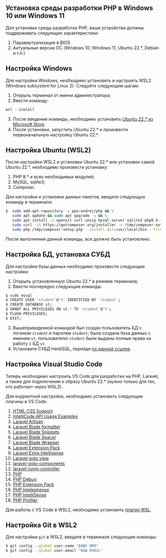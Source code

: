 ## Установка среды разработки PHP в Windows 10 или Windows 11

Для установки среды разработки PHP, ваши устройства должны поддерживать следующие характеристики:

1.  Паравиртуализация в BIOS
2.  Актуальные версии ОС (Windows 10, Windows 11, Ubuntu 22.*, Debian и т.п.)

## Настройка Windows

Для настройки Windows, необходимо установить и настроить WSL2 (Windows subsystem for Linux 2). Следуйте следующим шагам:

1.  Открыть терминал от имени администратора;
2.  Ввести команду:

```powershell
wsl --install
```

3.  После введения команды, необходимо установить [Ubuntu 22.* из Microsoft Store](https://apps.microsoft.com/detail/9pn20msr04dw?hl=en-US&gl=US).
4.  После установки, запустить Ubuntu 22.* и произвести первоначальную настройку Ubuntu 22.*.

## Настройка Ubuntu (WSL2)

После настройки WSL2 и установки Ubuntu 22.* или установки самой Ubuntu 22.*, необходимо произвести установку:

1.  PHP 8.* и всех необходимых модулей;
2.  MySQL, sqlite3;
3.  Composer.

Для настройки и установки данных пакетов, введите следующую команду в терминале:

```bash
$  sudo add-apt-repository -y ppa:ondrej/php && \
   sudo apt update && sudo apt upgrade -y && \
   sudo apt install -y openssl curl unzip mysql-server sqlite3 php8.3-{common,cli,bcmath,curl,mbstring,mysql,tokenizer,xml,zip,sqlite3} && \
   sudo curl -sS https://getcomposer.org/installer -o /tmp/composer-setup.php && \
   sudo php /tmp/composer-setup.php --install-dir=/usr/local/bin --filename=composer
```

После выполнения данной команды, все должно быть установлено.

## Настройка БД, установка СУБД

Для настройки базы данных необходимо произвести следующие настройки:

1.  Открыть установленную Ubuntu 22.* в режиме терминала;
2.  Ввести поочередно следующие команды:

```bash
$ sudo mysql
$ CREATE USER 'student'@'%' IDENTIFIED BY 'student';
$ CREATE DATABASE st;
$ GRANT ALL PRIVILEGES ON st.* TO 'student'@'%';
$ FLUSH PRIVILEGES;
$ EXIT;
```

3. Вышеприведенной командой был создан пользователь БД с логином `student` и паролем `student`; была создана база данных с именем `st`; пользователю `student` были выданы полные права на работу с БД `st`. 
4.  Установите СУБД HeidiSQL, перейдя  [по данной ссылке](https://www.heidisql.com/).

## Настройка Visual Studio Code

Теперь необходимо настроить VS Code для разработки на PHP, Laravel, а также для подключения к образу Ubuntu 22.* (нужно только для тех, кто работает через WSL2).

Для корректной настройки, необходимо установить следующие плагины в VS Code:

1.  [HTML CSS Support](https://marketplace.visualstudio.com/items?itemName=ecmel.vscode-html-css)
2.  [IntelliCode API Usage Examples](https://marketplace.visualstudio.com/items?itemName=VisualStudioExptTeam.intellicode-api-usage-examples)
3.  [Laravel Artisan](https://marketplace.visualstudio.com/items?itemName=ryannaddy.laravel-artisan)
4.  [Laravel Blade formatter](https://marketplace.visualstudio.com/items?itemName=shufo.vscode-blade-formatter)
5.  [Laravel Blade Snippets](https://marketplace.visualstudio.com/items?itemName=onecentlin.laravel-blade)
6.  [Laravel Blade Spacer](https://marketplace.visualstudio.com/items?itemName=austenc.laravel-blade-spacer)
7.  [Laravel Blade Wrapper](https://marketplace.visualstudio.com/items?itemName=IHunte.laravel-blade-wrapper)
8.  [Laravel Extension Pack](https://marketplace.visualstudio.com/items?itemName=onecentlin.laravel-extension-pack)
9.  [Laravel Extra Intellisense](https://marketplace.visualstudio.com/items?itemName=amiralizadeh9480.laravel-extra-intellisense)
10.  [Laravel goto view](https://marketplace.visualstudio.com/items?itemName=codingyu.laravel-goto-view)
11.  [laravel-goto-components](https://marketplace.visualstudio.com/items?itemName=naoray.laravel-goto-components)
12.  [laravel-jump-controller](https://marketplace.visualstudio.com/items?itemName=pgl.laravel-jump-controller)
13.  [PHP](https://marketplace.visualstudio.com/items?itemName=DEVSENSE.phptools-vscode)
14.  [PHP Debug](https://marketplace.visualstudio.com/items?itemName=xdebug.php-debug)
15.  [PHP Extension Pack](https://marketplace.visualstudio.com/items?itemName=xdebug.php-pack)
16.  [PHP Intelephense](https://marketplace.visualstudio.com/items?itemName=bmewburn.vscode-intelephense-client)
17.  [PHP IntelliSense](https://marketplace.visualstudio.com/items?itemName=zobo.php-intellisense)
18.  [PHP Profiler](https://marketplace.visualstudio.com/items?itemName=DEVSENSE.profiler-php-vscode)

Для работы с VS Code в WSL2, необходимо установить [плагин WSL](https://marketplace.visualstudio.com/items?itemName=ms-vscode-remote.remote-wsl).

## Настройка Git в WSL2

Для настройки `git` в WSL2, введите в терминале следующие команды:

```bash
$ git config --global user.name "ВАШЕ ИМЯ"  
$ git config --global user.email "ВАШ EMAIL"
```
